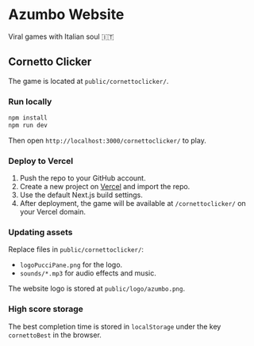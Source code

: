 # Azumbo Website

Viral games with Italian soul 🇮🇹

## Cornetto Clicker

The game is located at `public/cornettoclicker/`.

### Run locally

```bash
npm install
npm run dev
```

Then open `http://localhost:3000/cornettoclicker/` to play.

### Deploy to Vercel

1. Push the repo to your GitHub account.
2. Create a new project on [Vercel](https://vercel.com/) and import the repo.
3. Use the default Next.js build settings.
4. After deployment, the game will be available at `/cornettoclicker/` on your Vercel domain.

### Updating assets

Replace files in `public/cornettoclicker/`:
- `logoPucciPane.png` for the logo.
- `sounds/*.mp3` for audio effects and music.

The website logo is stored at `public/logo/azumbo.png`.

### High score storage

The best completion time is stored in `localStorage` under the key `cornettoBest` in the browser.
